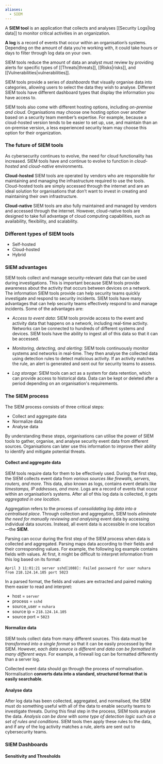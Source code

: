 ```yaml
---
aliases:
  - SIEM
---
```

A **SIEM tool** is an application that collects and analyses [[Security Logs|log data]] to monitor critical activities in an organization. 

**A log** is a record of events that occur within an organisation’s systems. Depending on the amount of data you’re working with, it could take hours or days to filter through log data on your own. 

SIEM tools reduce the amount of data an analyst must review by providing alerts for specific types of [[Threats|threats]], [[Risks|risks]], and [[Vulnerabilities|vulnerabilities]].

SIEM tools provide a series of *dashboards* that visually organise data into categories, allowing users to select the data they wish to analyse. Different SIEM tools have different dashboard types that display the information you have access to.

SIEM tools also come with different hosting options, including *on-premise and cloud*. Organisations may choose one hosting option over another based on a security team member’s expertise. For example, because a cloud-hosted version tends to be easier to set up, use, and maintain than an on-premise version, a less experienced security team may choose this option for their organization.

### The future of SIEM tools

As cybersecurity continues to evolve, the need for cloud functionality has increased. SIEM tools have and continue to evolve to function in *cloud-hosted* and *cloud-native* environments. 

**Cloud-hosted** SIEM tools are operated by vendors who are responsible for maintaining and managing the infrastructure required to use the tools. Cloud-hosted tools are simply accessed through the internet and are an ideal solution for organisations that don’t want to invest in creating and maintaining their own infrastructure.

**Cloud-native** SIEM tools are also fully maintained and managed by vendors and accessed through the internet. However, cloud-native tools are designed to take full advantage of cloud computing capabilities, such as availability, flexibility, and scalability.

### Different types of SIEM tools

- Self-hosted
- Cloud-hosted
- Hybrid

### SIEM advantages

SIEM tools collect and manage security-relevant data that can be used during investigations. This is important because SIEM tools provide awareness about the activity that occurs between devices on a network. The information SIEM tools provide can help security teams quickly investigate and respond to security incidents. SIEM tools have many advantages that can help security teams effectively respond to and manage incidents. Some of the advantages are:

- *Access to event data*: SIEM tools provide access to the event and activity data that happens on a network, including real-time activity. Networks can be connected to hundreds of different systems and devices. SIEM tools have the ability to ingest all of this data so that it can be accessed.

- *Monitoring, detecting, and alerting*: SIEM tools continuously monitor systems and networks in real-time. They then analyse the collected data using detection rules to detect malicious activity. If an activity matches the rule, an alert is generated and sent out for security teams to assess.

- *Log storage*: SIEM tools can act as a system for data retention, which can provide access to historical data. Data can be kept or deleted after a period depending on an organisation's requirements.

### The SIEM process

The SIEM process consists of three critical steps:

- Collect and aggregate data
- Normalize data 
- Analyse data

By understanding these steps, organisations can utilise the power of SIEM tools to gather, organise, and analyse security event data from different sources. Organisations can later use this information to improve their ability to identify and mitigate potential threats.

#### Collect and aggregate data

SIEM tools require data for them to be effectively used. During the first step, the SIEM collects event data from *various sources like firewalls, servers, routers, and more*. This data, also known as logs, contains event details like *timestamps, IP addresses, and more*. Logs are a record of events that occur within an organisation’s systems. After all of this log data is collected, it gets *aggregated in one location*. 

Aggregation refers to the process of *consolidating log data into a centralised place*. Through collection and aggregation, SIEM tools *eliminate the need for manually reviewing and analysing* event data by accessing individual data sources. Instead, all event data is accessible in one location—the **SIEM**. 

Parsing can occur during the first step of the SIEM process when data is collected and aggregated. Parsing maps data according to their fields and their corresponding values. For example, the following log example contains fields with values. At first, it might be difficult to interpret information from this log based on its format:

```
April 3 11:01:21 server sshd[1088]: Failed password for user nuhara from 218.124.14.105 port 5023
```

In a parsed format, the fields and values are extracted and paired making them easier to read and interpret:

- host = `server`
- process = `sshd`
- source_user = `nuhara`
- source ip = `218.124.14.105`
- source port = `5023`

#### Normalize data

SIEM tools collect data from many different sources. This data must be *transformed into a single format* so that it can be easily processed by the SIEM. However, e*ach data source is different and data can be formatted in many different ways*. For example, a firewall log can be formatted differently than a server log.

Collected event data should go through the process of normalisation. Normalisation **converts data into a standard, structured format that is easily searchable**. 

#### Analyse data

After log data has been collected, aggregated, and normalised, the SIEM must do something useful with all of the data to enable security teams to investigate threats. During this final step in the process, SIEM tools analyse the data. *Analysis can be done with some type of detection logic such as a set of rules and conditions*. SIEM tools then apply these rules to the data, and if any of the log activity matches a rule, alerts are sent out to cybersecurity teams.

### SIEM Dashboards

#### Sensitivity and Thresholds
